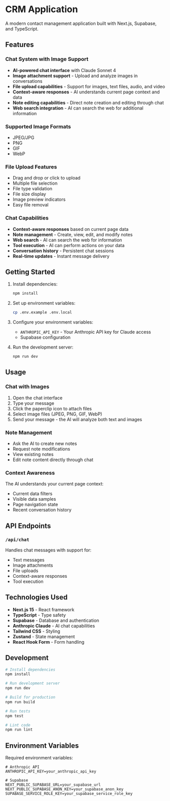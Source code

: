 # CRM Application

A modern contact management application built with Next.js, Supabase, and TypeScript.

## Features

### Chat System with Image Support
- **AI-powered chat interface** with Claude Sonnet 4
- **Image attachment support** - Upload and analyze images in conversations
- **File upload capabilities** - Support for images, text files, audio, and video
- **Context-aware responses** - AI understands current page context and data
- **Note editing capabilities** - Direct note creation and editing through chat
- **Web search integration** - AI can search the web for additional information

### Supported Image Formats
- JPEG/JPG
- PNG
- GIF
- WebP

### File Upload Features
- Drag and drop or click to upload
- Multiple file selection
- File type validation
- File size display
- Image preview indicators
- Easy file removal

### Chat Capabilities
- **Context-aware responses** based on current page data
- **Note management** - Create, view, edit, and modify notes
- **Web search** - AI can search the web for information
- **Tool execution** - AI can perform actions on your data
- **Conversation history** - Persistent chat sessions
- **Real-time updates** - Instant message delivery

## Getting Started

1. Install dependencies:
   ```bash
   npm install
   ```

2. Set up environment variables:
   ```bash
   cp .env.example .env.local
   ```

3. Configure your environment variables:
   - `ANTHROPIC_API_KEY` - Your Anthropic API key for Claude access
   - Supabase configuration

4. Run the development server:
   ```bash
   npm run dev
   ```

## Usage

### Chat with Images
1. Open the chat interface
2. Type your message
3. Click the paperclip icon to attach files
4. Select image files (JPEG, PNG, GIF, WebP)
5. Send your message - the AI will analyze both text and images

### Note Management
- Ask the AI to create new notes
- Request note modifications
- View existing notes
- Edit note content directly through chat

### Context Awareness
The AI understands your current page context:
- Current data filters
- Visible data samples
- Page navigation state
- Recent conversation history

## API Endpoints

### `/api/chat`
Handles chat messages with support for:
- Text messages
- Image attachments
- File uploads
- Context-aware responses
- Tool execution

## Technologies Used

- **Next.js 15** - React framework
- **TypeScript** - Type safety
- **Supabase** - Database and authentication
- **Anthropic Claude** - AI chat capabilities
- **Tailwind CSS** - Styling
- **Zustand** - State management
- **React Hook Form** - Form handling

## Development

```bash
# Install dependencies
npm install

# Run development server
npm run dev

# Build for production
npm run build

# Run tests
npm test

# Lint code
npm run lint
```

## Environment Variables

Required environment variables:

```env
# Anthropic API
ANTHROPIC_API_KEY=your_anthropic_api_key

# Supabase
NEXT_PUBLIC_SUPABASE_URL=your_supabase_url
NEXT_PUBLIC_SUPABASE_ANON_KEY=your_supabase_anon_key
SUPABASE_SERVICE_ROLE_KEY=your_supabase_service_role_key
```
